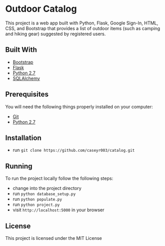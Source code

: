# Outdoor Catalog

This project is a web app built with Python, Flask, Google Sign-In, HTML, CSS,
and Bootstrap that provides a list of outdoor items (such as camping and hiking
gear) suggested by registered users.

## Built With

* [Bootstrap](http://getbootstrap.com/)
* [Flask](http://flask.pocoo.org/)
* [Python 2.7](https://www.python.org/)
* [SQLAlchemy](https://www.sqlalchemy.org/)

## Prerequisites

You will need the following things properly installed on your computer:

* [Git](http://git-scm.com/)
* [Python 2.7](https://www.python.org/)

## Installation

* run `git clone https://github.com/caseyr003/catalog.git`

## Running

To run the project locally follow the following steps:

* change into the project directory
* run `python database_setup.py`
* run `python populate.py`
* run `python project.py`
* visit `http://localhost:5000` in your browser

## License

This project is licensed under the MIT License
